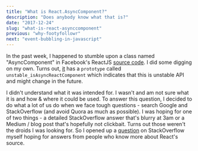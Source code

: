 ```yaml
---
title: "What is React.AsyncComponent?"
description: "Does anybody know what that is?"
date: "2017-12-24"
slug: "what-is-react-asynccomponent"
previous: "why-footyfollowr"
next: "event-bubbling-in-javascript"
---
```


In the past week, I happened to stumble upon a class named "AsyncComponent" in Facebook's ReactJS [source code](https://github.com/facebook/react/blob/0280e93b1152d37b6b784dffbd04088c4e2dda90/packages/react/src/ReactBaseClasses.js#L141). I did some digging on my own. Turns out, [it](https://github.com/facebook/react/blob/0280e93b1152d37b6b784dffbd04088c4e2dda90/packages/react/src/ReactBaseClasses.js#L155) has a `prototype` called `unstable_isAsyncReactComponent` which indicates that this is unstable API and might change in the future.

I didn't understand what it was intended for. I wasn't and am not sure what it is and how & where it could be used. To answer this question, I decided to do what a lot of us do when we face tough questions - search Google and StackOverflow (and avoid Quora as much as possible). I was hoping for one of two things -  a detailed StackOverflow answer that's blurry at 3am or a Medium / blog post that's hopefully not clickbait. Turns out those weren't the droids I was looking for. So I opened up a [question](https://stackoverflow.com/q/47914273/3992797) on StackOverflow myself hoping for answers from people who know more about React's source.